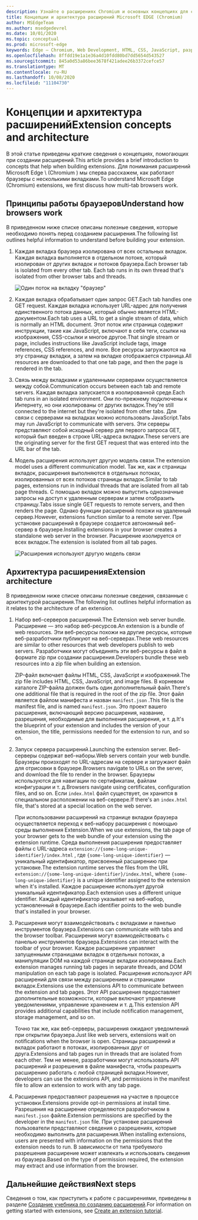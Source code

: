 ```yaml
---
description: Узнайте о расширениях Chromium и основных концепциях для сборки расширений.
title: Концепции и архитектура расширений Microsoft EDGE (Chromium)
author: MSEdgeTeam
ms.author: msedgedevrel
ms.date: 10/01/2020
ms.topic: conceptual
ms.prod: microsoft-edge
keywords: Edge — Chromium, Web Development, HTML, CSS, JavaScript, разработчик, расширения
ms.openlocfilehash: 8ffdd19e1a1e36a4d10fdd80bd7dd5654d543527
ms.sourcegitcommit: 845a0d53a86bee3678f421adee26b3372cefce57
ms.translationtype: MT
ms.contentlocale: ru-RU
ms.lasthandoff: 10/08/2020
ms.locfileid: "11104730"
---
```

# <span data-ttu-id="8597a-104">Концепции и архитектура расширений</span><span class="sxs-lookup"><span data-stu-id="8597a-104">Extension concepts and architecture</span></span>

<span data-ttu-id="8597a-105">В этой статье приведены краткие сведения о концепциях, помогающих при создании расширений.</span><span class="sxs-lookup"><span data-stu-id="8597a-105">This article provides a brief introduction to concepts that help when building extensions.</span></span> <span data-ttu-id="8597a-106">Для понимания расширений Microsoft Edge \ (Chromium \) мы сперва расскажем, как работают браузеры с несколькими вкладками.</span><span class="sxs-lookup"><span data-stu-id="8597a-106">To understand Microsoft Edge \(Chromium\) extensions, we first discuss how multi-tab browsers work.</span></span>


## <span data-ttu-id="8597a-107">Принципы работы браузеров</span><span class="sxs-lookup"><span data-stu-id="8597a-107">Understand how browsers work</span></span>

<span data-ttu-id="8597a-108">В приведенном ниже списке описаны полезные сведения, которые необходимо понять перед созданием расширения.</span><span class="sxs-lookup"><span data-stu-id="8597a-108">The following list outlines helpful information to understand before building your extension.</span></span>

1.  <span data-ttu-id="8597a-109">Каждая вкладка браузера изолирована от всех остальных вкладок.  Каждая вкладка выполняется в отдельном потоке, который изолирован от других вкладок и потоков браузера.</span><span class="sxs-lookup"><span data-stu-id="8597a-109">Each browser tab is isolated from every other tab.  Each tab runs in its own thread that's isolated from other browser tabs and threads.</span></span>

    ![Один поток на вкладку "браузер"](media/index-image1-browsertabs.png)  

2.  <span data-ttu-id="8597a-111">Каждая вкладка обрабатывает один запрос GET.</span><span class="sxs-lookup"><span data-stu-id="8597a-111">Each tab handles one GET request.</span></span>  <span data-ttu-id="8597a-112">Каждая вкладка использует URL-адрес для получения единственного потока данных, который обычно является HTML-документом.</span><span class="sxs-lookup"><span data-stu-id="8597a-112">Each tab uses a URL to get a single stream of data, which is normally an HTML document.</span></span>  <span data-ttu-id="8597a-113">Этот поток или страница содержит инструкции, такие как JavaScript, включают в себя теги, ссылки на изображения, CSS-ссылки и многое другое.</span><span class="sxs-lookup"><span data-stu-id="8597a-113">That single stream or page, includes instructions like JavaScript include tags, image references, CSS references, and more.</span></span>  <span data-ttu-id="8597a-114">Все ресурсы загружаются на эту страницу вкладки, а затем на вкладке отображается страница.</span><span class="sxs-lookup"><span data-stu-id="8597a-114">All resources are downloaded to that one tab page, and then the page is rendered in the tab.</span></span>  

3.  <span data-ttu-id="8597a-115">Связь между вкладками и удаленными серверами осуществляется между собой.</span><span class="sxs-lookup"><span data-stu-id="8597a-115">Communication occurs between each tab and remote servers.</span></span>  <span data-ttu-id="8597a-116">Каждая вкладка запускается в изолированной среде.</span><span class="sxs-lookup"><span data-stu-id="8597a-116">Each tab runs in an isolated environment.</span></span> <span data-ttu-id="8597a-117">Они по-прежнему подключены к Интернету, но они изолированы от других вкладок.</span><span class="sxs-lookup"><span data-stu-id="8597a-117">They're still connected to the internet but they're isolated from other tabs.</span></span>  <span data-ttu-id="8597a-118">Для связи с серверами на вкладках можно использовать JavaScript.</span><span class="sxs-lookup"><span data-stu-id="8597a-118">Tabs may run JavaScript to communicate with servers.</span></span> <span data-ttu-id="8597a-119">Эти серверы представляют собой исходный сервер для первого запроса GET, который был введен в строке URL-адреса вкладки.</span><span class="sxs-lookup"><span data-stu-id="8597a-119">These servers are the originating server for the first GET request that was entered into the URL bar of the tab.</span></span>  

4.  <span data-ttu-id="8597a-120">Модель расширения использует другую модель связи.</span><span class="sxs-lookup"><span data-stu-id="8597a-120">The extension model uses a different communication model.</span></span>  <span data-ttu-id="8597a-121">Так же, как и страницы вкладок, расширения выполняются в отдельных потоках, изолированных от всех потоков страницы вкладок.</span><span class="sxs-lookup"><span data-stu-id="8597a-121">Similar to tab pages, extensions run in individual threads that are isolated from all tab page threads.</span></span>  <span data-ttu-id="8597a-122">С помощью вкладок можно выпустить однозначные запросы на доступ к удаленным серверам и затем отобразить страницу.</span><span class="sxs-lookup"><span data-stu-id="8597a-122">Tabs issue single GET requests to remote servers, and then renders the page.</span></span> <span data-ttu-id="8597a-123">Однако функции расширений похожи на удаленный сервер.</span><span class="sxs-lookup"><span data-stu-id="8597a-123">However, extensions function similar to a remote server.</span></span> <span data-ttu-id="8597a-124">При установке расширений в браузере создается автономный веб-сервер в браузере.</span><span class="sxs-lookup"><span data-stu-id="8597a-124">Installing extensions in your browser creates a standalone web server in the browser.</span></span> <span data-ttu-id="8597a-125">Расширение изолируется от всех вкладок.</span><span class="sxs-lookup"><span data-stu-id="8597a-125">The extension is isolated from all tab pages.</span></span>  

    ![Расширения используют другую модель связи](media/index-image3-upsidedown.png)  

## <span data-ttu-id="8597a-127">Архитектура расширения</span><span class="sxs-lookup"><span data-stu-id="8597a-127">Extension architecture</span></span>

<span data-ttu-id="8597a-128">В приведенном ниже списке описаны полезные сведения, связанные с архитектурой расширения.</span><span class="sxs-lookup"><span data-stu-id="8597a-128">The following list outlines helpful information as it relates to the architecture of an extension.</span></span>  

1.  <span data-ttu-id="8597a-129">Набор веб-серверов расширений.</span><span class="sxs-lookup"><span data-stu-id="8597a-129">The Extension web server bundle.</span></span>  <span data-ttu-id="8597a-130">Расширение — это набор веб-ресурсов.</span><span class="sxs-lookup"><span data-stu-id="8597a-130">An extension is a bundle of web resources.</span></span> <span data-ttu-id="8597a-131">Эти веб-ресурсы похожи на другие ресурсы, которые веб-разработчики публикуют на веб-серверах.</span><span class="sxs-lookup"><span data-stu-id="8597a-131">These web resources are similar to other resources that web developers publish to web servers.</span></span> <span data-ttu-id="8597a-132">Разработчики могут объединять эти веб-ресурсы в файл в формате zip при создании расширения.</span><span class="sxs-lookup"><span data-stu-id="8597a-132">Developers bundle these web resources into a zip file when building an extension.</span></span>
    
    <span data-ttu-id="8597a-133">ZIP-файл включает файлы HTML, CSS, JavaScript и изображений.</span><span class="sxs-lookup"><span data-stu-id="8597a-133">The zip file includes HTML, CSS, JavaScript, and image files.</span></span>  <span data-ttu-id="8597a-134">В корневом каталоге ZIP-файла должен быть один дополнительный файл.</span><span class="sxs-lookup"><span data-stu-id="8597a-134">There's one additional file that is required in the root of the zip file.</span></span> <span data-ttu-id="8597a-135">Этот файл является файлом манифеста и назван `manifest.json` .</span><span class="sxs-lookup"><span data-stu-id="8597a-135">This file is the manifest file, and is named `manifest.json`.</span></span>  <span data-ttu-id="8597a-136">Это проект вашего расширения, включающий версию расширения, название, разрешения, необходимые для выполнения расширения, и т. д.</span><span class="sxs-lookup"><span data-stu-id="8597a-136">It's the blueprint of  your extension and includes the version of your extension, the title, permissions needed for the extension to run, and so on.</span></span>

2.  <span data-ttu-id="8597a-137">Запуск сервера расширений.</span><span class="sxs-lookup"><span data-stu-id="8597a-137">Launching the extension server.</span></span>  <span data-ttu-id="8597a-138">Веб-серверы содержат веб-наборы.</span><span class="sxs-lookup"><span data-stu-id="8597a-138">Web servers contain your web bundle.</span></span> <span data-ttu-id="8597a-139">Браузеры произходят по URL-адресам на сервере и загружают файл для отрисовки в браузере.</span><span class="sxs-lookup"><span data-stu-id="8597a-139">Browsers navigate to URLs on the server, and download the file to render in the browser.</span></span> <span data-ttu-id="8597a-140">Браузеры используются для навигации по сертификатам, файлам конфигурации и т. д.</span><span class="sxs-lookup"><span data-stu-id="8597a-140">Browsers navigate using certificates, configuration files, and so on.</span></span>  <span data-ttu-id="8597a-141">Если `index.html` файл существует, он хранится в специальном расположении на веб-сервере.</span><span class="sxs-lookup"><span data-stu-id="8597a-141">If there's an `index.html` file, that's stored at a special location on the web server.</span></span>  

    <span data-ttu-id="8597a-142">При использовании расширений на странице вкладки браузера осуществляется переход к веб-набору расширения с помощью среды выполнения Extension.</span><span class="sxs-lookup"><span data-stu-id="8597a-142">When we use extensions, the tab page of your browser gets to the web bundle of your extension using the extension runtime.</span></span>  <span data-ttu-id="8597a-143">Среда выполнения расширения предоставляет файлы с URL-адреса `extension://{some-long-unique-identifier}/index.html` , где `{some-long-unique-identifier}` — уникальный идентификатор, присвоенный расширению при установке.</span><span class="sxs-lookup"><span data-stu-id="8597a-143">The extension runtime serves the files from the URL `extension://{some-long-unique-identifier}/index.html`, where `{some-long-unique-identifier}` is a unique identifier assigned to the extension when it's installed.</span></span>  <span data-ttu-id="8597a-144">Каждое расширение использует другой уникальный идентификатор.</span><span class="sxs-lookup"><span data-stu-id="8597a-144">Each extension uses a different unique identifier.</span></span> <span data-ttu-id="8597a-145">Каждый идентификатор указывает на веб-набор, установленный в браузере.</span><span class="sxs-lookup"><span data-stu-id="8597a-145">Each identifier points to the web bundle that's installed in your browser.</span></span>   

3.  <span data-ttu-id="8597a-146">Расширения могут взаимодействовать с вкладками и панелью инструментов браузера.</span><span class="sxs-lookup"><span data-stu-id="8597a-146">Extensions can communicate with tabs and the browser toolbar.</span></span>   <span data-ttu-id="8597a-147">Расширения могут взаимодействовать с панелью инструментов браузера.</span><span class="sxs-lookup"><span data-stu-id="8597a-147">Extensions can interact with the toolbar of your browser.</span></span> <span data-ttu-id="8597a-148">Каждое расширение управляет запущенными страницами вкладок в отдельных потоках, а манипуляции DOM на каждой странице вкладки изолированы.</span><span class="sxs-lookup"><span data-stu-id="8597a-148">Each extension manages running tab pages in separate threads, and DOM manipulation on each tab page is isolated.</span></span>  <span data-ttu-id="8597a-149">Расширения используют API расширений для связи между расширением и страницами вкладок.</span><span class="sxs-lookup"><span data-stu-id="8597a-149">Extensions use the extensions API to communicate between the extension and tab pages.</span></span>  <span data-ttu-id="8597a-150">Этот API расширения предоставляет дополнительные возможности, которые включают управление уведомлениями, управление хранением и т. д.</span><span class="sxs-lookup"><span data-stu-id="8597a-150">This extension API provides additional capabilities that include notification management, storage management, and so on.</span></span>  

    <span data-ttu-id="8597a-151">Точно так же, как веб-серверы, расширения ожидают уведомлений при открытии браузера.</span><span class="sxs-lookup"><span data-stu-id="8597a-151">Just like web servers, extensions wait on notifications when the browser is open.</span></span>  <span data-ttu-id="8597a-152">Страницы расширений и вкладок работают в потоках, изолированных друг от друга.</span><span class="sxs-lookup"><span data-stu-id="8597a-152">Extensions and tab pages run in threads that are isolated from each other.</span></span> <span data-ttu-id="8597a-153">Тем не менее, разработчики могут использовать API расширений и разрешения в файле манифеста, чтобы разрешить расширению работать с любой страницей вкладки.</span><span class="sxs-lookup"><span data-stu-id="8597a-153">However, developers can use the extensions API, and permissions in the manifest file to allow an extension to work with any tab page.</span></span>  

4. <span data-ttu-id="8597a-154">Расширения предоставляют разрешения на участие в процессе установки.</span><span class="sxs-lookup"><span data-stu-id="8597a-154">Extensions provide opt-in permissions at install time.</span></span>  <span data-ttu-id="8597a-155">Разрешения на расширение определяются разработчиком в `manifest.json` файле.</span><span class="sxs-lookup"><span data-stu-id="8597a-155">Extension permissions are specified by the developer in the `manifest.json` file.</span></span> <span data-ttu-id="8597a-156">При установке расширений пользователи представляют сведения о разрешениях, которые необходимо выполнить для расширения.</span><span class="sxs-lookup"><span data-stu-id="8597a-156">When installing extensions, users are presented with information on the permissions that the extension needs to run.</span></span> <span data-ttu-id="8597a-157">В зависимости от типа требуемого разрешения расширение может извлекать и использовать сведения из браузера.</span><span class="sxs-lookup"><span data-stu-id="8597a-157">Based on the type of permission required, the extension may extract and use information from the browser.</span></span>


## <span data-ttu-id="8597a-158">Дальнейшие действия</span><span class="sxs-lookup"><span data-stu-id="8597a-158">Next steps</span></span>

 <span data-ttu-id="8597a-159">Сведения о том, как приступить к работе с расширениями, приведены в разделе [Создание учебника по созданию расширений][CreateAnExtensionPart1].</span><span class="sxs-lookup"><span data-stu-id="8597a-159">For information on getting started with extensions, see [Create an extension tutorial][CreateAnExtensionPart1].</span></span> 



<!-- image links -->  

<!-- links -->  

[CreateAnExtensionPart1]: ./part1-simple-extension.md "Создание учебника по расширению — часть 1 | Документы Microsoft"  